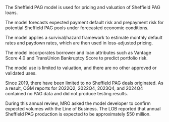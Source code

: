The Sheffield PAG model is used for pricing and valuation of Sheffield PAG loans.

The model forecasts expected payment default risk and prepayment risk for potential Sheffield PAG pools under forecasted economic conditions.

The model applies a survival/hazard framework to estimate monthly default rates and paydown rates, which are then used in loss-adjusted pricing.

The model incorporates borrower and loan attributes such as Vantage Score 4.0 and TransUnion Bankruptcy Score to predict portfolio risk.

The model use is limited to valuation, and there are no other approved or validated uses.

Since 2019, there have been limited to no Sheffield PAG deals originated. As a result, OGM reports for 2022Q2, 2022Q4, 2023Q4, and 2024Q4 contained no PAG data and did not produce testing results.

During this annual review, MRO asked the model developer to confirm expected volumes with the Line of Business. The LOB reported that annual Sheffield PAG production is expected to be approximately $50 million.
